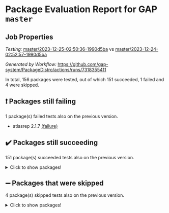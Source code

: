 # Package Evaluation Report for GAP `master`

## Job Properties

*Testing:* [master/2023-12-25-02:50:36-1990d5ba](https://github.com/gap-system/PackageDistro/blob/data/reports/master/2023-12-25-02:50:36-1990d5ba) vs [master/2023-12-24-02:52:57-1990d5ba](https://github.com/gap-system/PackageDistro/blob/data/reports/master/2023-12-24-02:52:57-1990d5ba)

*Generated by Workflow:* https://github.com/gap-system/PackageDistro/actions/runs/7318355411

In total, 156 packages were tested, out of which 151 succeeded, 1 failed and 4 were skipped.

## :exclamation: Packages still failing

1 package(s) failed tests also on the previous version.
- atlasrep 2.1.7 [(failure)](https://github.com/gap-system/PackageDistro/actions/runs/7318355411/job/19935174076)

## :heavy_check_mark: Packages still succeeding

151 package(s) succeeded tests also on the previous version.
<details><summary>Click to show packages!</summary>

- 4ti2interface 2023.02-04 [(success)](https://github.com/gap-system/PackageDistro/actions/runs/7318355411/job/19935173422)
- ace 5.6.2 [(success)](https://github.com/gap-system/PackageDistro/actions/runs/7318355411/job/19935173527)
- aclib 1.3.2 [(success)](https://github.com/gap-system/PackageDistro/actions/runs/7318355411/job/19935173650)
- agt 0.3.1 [(success)](https://github.com/gap-system/PackageDistro/actions/runs/7318355411/job/19935173752)
- alnuth 3.2.1 [(success)](https://github.com/gap-system/PackageDistro/actions/runs/7318355411/job/19935173852)
- anupq 3.3.0 [(success)](https://github.com/gap-system/PackageDistro/actions/runs/7318355411/job/19935173971)
- autodoc 2023.06.19 [(success)](https://github.com/gap-system/PackageDistro/actions/runs/7318355411/job/19935175476)
- automata 1.15 [(success)](https://github.com/gap-system/PackageDistro/actions/runs/7318355411/job/19935175583)
- automgrp 1.3.2 [(success)](https://github.com/gap-system/PackageDistro/actions/runs/7318355411/job/19935175680)
- autpgrp 1.11 [(success)](https://github.com/gap-system/PackageDistro/actions/runs/7318355411/job/19935175772)
- cap 2023.12-11 [(success)](https://github.com/gap-system/PackageDistro/actions/runs/7318355411/job/19935175852)
- caratinterface 2.3.6 [(success)](https://github.com/gap-system/PackageDistro/actions/runs/7318355411/job/19935175923)
- cddinterface 2022.11.01 [(success)](https://github.com/gap-system/PackageDistro/actions/runs/7318355411/job/19935176001)
- circle 1.6.6 [(success)](https://github.com/gap-system/PackageDistro/actions/runs/7318355411/job/19935176087)
- classicpres 1.22 [(success)](https://github.com/gap-system/PackageDistro/actions/runs/7318355411/job/19935176154)
- cohomolo 1.6.11 [(success)](https://github.com/gap-system/PackageDistro/actions/runs/7318355411/job/19935176229)
- congruence 1.2.5 [(success)](https://github.com/gap-system/PackageDistro/actions/runs/7318355411/job/19935176290)
- corelg 1.56 [(success)](https://github.com/gap-system/PackageDistro/actions/runs/7318355411/job/19935176366)
- crime 1.6 [(success)](https://github.com/gap-system/PackageDistro/actions/runs/7318355411/job/19935176444)
- crisp 1.4.6 [(success)](https://github.com/gap-system/PackageDistro/actions/runs/7318355411/job/19935176514)
- crypting 0.10.4 [(success)](https://github.com/gap-system/PackageDistro/actions/runs/7318355411/job/19935176590)
- cryst 4.1.27 [(success)](https://github.com/gap-system/PackageDistro/actions/runs/7318355411/job/19935176679)
- crystcat 1.1.10 [(success)](https://github.com/gap-system/PackageDistro/actions/runs/7318355411/job/19935176746)
- ctbllib 1.3.6 [(success)](https://github.com/gap-system/PackageDistro/actions/runs/7318355411/job/19935176811)
- cubefree 1.19 [(success)](https://github.com/gap-system/PackageDistro/actions/runs/7318355411/job/19935176878)
- curlinterface 2.3.2 [(success)](https://github.com/gap-system/PackageDistro/actions/runs/7318355411/job/19935176957)
- cvec 2.8.1 [(success)](https://github.com/gap-system/PackageDistro/actions/runs/7318355411/job/19935177017)
- datastructures 0.3.0 [(success)](https://github.com/gap-system/PackageDistro/actions/runs/7318355411/job/19935177109)
- deepthought 1.0.6 [(success)](https://github.com/gap-system/PackageDistro/actions/runs/7318355411/job/19935177193)
- design 1.8 [(success)](https://github.com/gap-system/PackageDistro/actions/runs/7318355411/job/19935177282)
- difsets 2.3.1 [(success)](https://github.com/gap-system/PackageDistro/actions/runs/7318355411/job/19935177373)
- digraphs 1.6.3 [(success)](https://github.com/gap-system/PackageDistro/actions/runs/7318355411/job/19935177460)
- edim 1.3.7 [(success)](https://github.com/gap-system/PackageDistro/actions/runs/7318355411/job/19935177531)
- example 4.3.4 [(success)](https://github.com/gap-system/PackageDistro/actions/runs/7318355411/job/19935177636)
- examplesforhomalg 2023.10-01 [(success)](https://github.com/gap-system/PackageDistro/actions/runs/7318355411/job/19935177751)
- factint 1.6.3 [(success)](https://github.com/gap-system/PackageDistro/actions/runs/7318355411/job/19935177847)
- ferret 1.0.9 [(success)](https://github.com/gap-system/PackageDistro/actions/runs/7318355411/job/19935177993)
- fga 1.5.0 [(success)](https://github.com/gap-system/PackageDistro/actions/runs/7318355411/job/19935178104)
- fining 1.5.6 [(success)](https://github.com/gap-system/PackageDistro/actions/runs/7318355411/job/19935178215)
- float 1.0.3 [(success)](https://github.com/gap-system/PackageDistro/actions/runs/7318355411/job/19935178332)
- format 1.4.3 [(success)](https://github.com/gap-system/PackageDistro/actions/runs/7318355411/job/19935178446)
- forms 1.2.9 [(success)](https://github.com/gap-system/PackageDistro/actions/runs/7318355411/job/19935178603)
- fplsa 1.2.6 [(success)](https://github.com/gap-system/PackageDistro/actions/runs/7318355411/job/19935178734)
- fr 2.4.12 [(success)](https://github.com/gap-system/PackageDistro/actions/runs/7318355411/job/19935178874)
- francy 2.0.3 [(success)](https://github.com/gap-system/PackageDistro/actions/runs/7318355411/job/19935178992)
- fwtree 1.3 [(success)](https://github.com/gap-system/PackageDistro/actions/runs/7318355411/job/19935179142)
- gapdoc 1.6.6 [(success)](https://github.com/gap-system/PackageDistro/actions/runs/7318355411/job/19935179301)
- gauss 2023.02-04 [(success)](https://github.com/gap-system/PackageDistro/actions/runs/7318355411/job/19935179432)
- gaussforhomalg 2023.11-01 [(success)](https://github.com/gap-system/PackageDistro/actions/runs/7318355411/job/19935179587)
- gbnp 1.0.5 [(success)](https://github.com/gap-system/PackageDistro/actions/runs/7318355411/job/19935179711)
- generalizedmorphismsforcap 2023.08-02 [(success)](https://github.com/gap-system/PackageDistro/actions/runs/7318355411/job/19935179843)
- genss 1.6.8 [(success)](https://github.com/gap-system/PackageDistro/actions/runs/7318355411/job/19935179983)
- gradedmodules 2023.09-01 [(success)](https://github.com/gap-system/PackageDistro/actions/runs/7318355411/job/19935180275)
- gradedringforhomalg 2023.08-01 [(success)](https://github.com/gap-system/PackageDistro/actions/runs/7318355411/job/19935180421)
- grape 4.9.0 [(success)](https://github.com/gap-system/PackageDistro/actions/runs/7318355411/job/19935180594)
- groupoids 1.73 [(success)](https://github.com/gap-system/PackageDistro/actions/runs/7318355411/job/19935180727)
- grpconst 2.6.4 [(success)](https://github.com/gap-system/PackageDistro/actions/runs/7318355411/job/19935180876)
- guarana 0.96.3 [(success)](https://github.com/gap-system/PackageDistro/actions/runs/7318355411/job/19935181047)
- guava 3.18 [(success)](https://github.com/gap-system/PackageDistro/actions/runs/7318355411/job/19935181192)
- hap 1.60 [(success)](https://github.com/gap-system/PackageDistro/actions/runs/7318355411/job/19935181320)
- hapcryst 0.1.15 [(success)](https://github.com/gap-system/PackageDistro/actions/runs/7318355411/job/19935181443)
- hecke 1.5.3 [(success)](https://github.com/gap-system/PackageDistro/actions/runs/7318355411/job/19935181545)
- help 3.5 [(success)](https://github.com/gap-system/PackageDistro/actions/runs/7318355411/job/19935181687)
- homalg 2023.10-01 [(success)](https://github.com/gap-system/PackageDistro/actions/runs/7318355411/job/19935181783)
- homalgtocas 2023.11-01 [(success)](https://github.com/gap-system/PackageDistro/actions/runs/7318355411/job/19935181898)
- idrel 2.45 [(success)](https://github.com/gap-system/PackageDistro/actions/runs/7318355411/job/19935181990)
- images 1.3.1 [(success)](https://github.com/gap-system/PackageDistro/actions/runs/7318355411/job/19935182096)
- intpic 0.3.0 [(success)](https://github.com/gap-system/PackageDistro/actions/runs/7318355411/job/19935182190)
- io 4.8.2 [(success)](https://github.com/gap-system/PackageDistro/actions/runs/7318355411/job/19935182278)
- io_forhomalg 2023.02-04 [(success)](https://github.com/gap-system/PackageDistro/actions/runs/7318355411/job/19935182366)
- irredsol 1.4.4 [(success)](https://github.com/gap-system/PackageDistro/actions/runs/7318355411/job/19935182455)
- json 2.1.1 [(success)](https://github.com/gap-system/PackageDistro/actions/runs/7318355411/job/19935182543)
- jupyterkernel 1.5.0 [(success)](https://github.com/gap-system/PackageDistro/actions/runs/7318355411/job/19935182634)
- jupyterviz 1.5.6 [(success)](https://github.com/gap-system/PackageDistro/actions/runs/7318355411/job/19935182722)
- kan 1.36 [(success)](https://github.com/gap-system/PackageDistro/actions/runs/7318355411/job/19935182841)
- kbmag 1.5.11 [(success)](https://github.com/gap-system/PackageDistro/actions/runs/7318355411/job/19935182961)
- laguna 3.9.6 [(success)](https://github.com/gap-system/PackageDistro/actions/runs/7318355411/job/19935183076)
- liealgdb 2.2.1 [(success)](https://github.com/gap-system/PackageDistro/actions/runs/7318355411/job/19935183162)
- liepring 2.8 [(success)](https://github.com/gap-system/PackageDistro/actions/runs/7318355411/job/19935183265)
- liering 2.4.2 [(success)](https://github.com/gap-system/PackageDistro/actions/runs/7318355411/job/19935183350)
- linearalgebraforcap 2023.12-05 [(success)](https://github.com/gap-system/PackageDistro/actions/runs/7318355411/job/19935183447)
- localizeringforhomalg 2023.10-01 [(success)](https://github.com/gap-system/PackageDistro/actions/runs/7318355411/job/19935183540)
- loops 3.4.3 [(success)](https://github.com/gap-system/PackageDistro/actions/runs/7318355411/job/19935183625)
- lpres 1.0.3 [(success)](https://github.com/gap-system/PackageDistro/actions/runs/7318355411/job/19935183722)
- majoranaalgebras 1.5.1 [(success)](https://github.com/gap-system/PackageDistro/actions/runs/7318355411/job/19935183813)
- mapclass 1.4.6 [(success)](https://github.com/gap-system/PackageDistro/actions/runs/7318355411/job/19935183912)
- matgrp 0.70 [(success)](https://github.com/gap-system/PackageDistro/actions/runs/7318355411/job/19935184003)
- matricesforhomalg 2023.11-02 [(success)](https://github.com/gap-system/PackageDistro/actions/runs/7318355411/job/19935184087)
- modisom 2.5.4 [(success)](https://github.com/gap-system/PackageDistro/actions/runs/7318355411/job/19935184164)
- modulepresentationsforcap 2023.10-01 [(success)](https://github.com/gap-system/PackageDistro/actions/runs/7318355411/job/19935184243)
- modules 2023.10-01 [(success)](https://github.com/gap-system/PackageDistro/actions/runs/7318355411/job/19935184339)
- monoidalcategories 2023.11-02 [(success)](https://github.com/gap-system/PackageDistro/actions/runs/7318355411/job/19935184411)
- nconvex 2022.09-01 [(success)](https://github.com/gap-system/PackageDistro/actions/runs/7318355411/job/19935184492)
- nilmat 1.4.2 [(success)](https://github.com/gap-system/PackageDistro/actions/runs/7318355411/job/19935184554)
- nock 1.5 [(success)](https://github.com/gap-system/PackageDistro/actions/runs/7318355411/job/19935184632)
- normalizinterface 1.3.6 [(success)](https://github.com/gap-system/PackageDistro/actions/runs/7318355411/job/19935184738)
- nq 2.5.10 [(success)](https://github.com/gap-system/PackageDistro/actions/runs/7318355411/job/19935184815)
- numericalsgps 1.3.1 [(success)](https://github.com/gap-system/PackageDistro/actions/runs/7318355411/job/19935184888)
- openmath 11.5.3 [(success)](https://github.com/gap-system/PackageDistro/actions/runs/7318355411/job/19935184954)
- orb 4.9.0 [(success)](https://github.com/gap-system/PackageDistro/actions/runs/7318355411/job/19935185023)
- packagemanager 1.4.2 [(success)](https://github.com/gap-system/PackageDistro/actions/runs/7318355411/job/19935185112)
- patternclass 2.4.3 [(success)](https://github.com/gap-system/PackageDistro/actions/runs/7318355411/job/19935185200)
- permut 2.0.4 [(success)](https://github.com/gap-system/PackageDistro/actions/runs/7318355411/job/19935185278)
- polenta 1.3.10 [(success)](https://github.com/gap-system/PackageDistro/actions/runs/7318355411/job/19935185350)
- polymaking 0.8.7 [(success)](https://github.com/gap-system/PackageDistro/actions/runs/7318355411/job/19935185424)
- primgrp 3.4.4 [(success)](https://github.com/gap-system/PackageDistro/actions/runs/7318355411/job/19935185492)
- profiling 2.5.4 [(success)](https://github.com/gap-system/PackageDistro/actions/runs/7318355411/job/19935185548)
- qpa 1.34 [(success)](https://github.com/gap-system/PackageDistro/actions/runs/7318355411/job/19935185624)
- quagroup 1.8.3 [(success)](https://github.com/gap-system/PackageDistro/actions/runs/7318355411/job/19935185680)
- radiroot 2.9 [(success)](https://github.com/gap-system/PackageDistro/actions/runs/7318355411/job/19935185747)
- rcwa 4.7.1 [(success)](https://github.com/gap-system/PackageDistro/actions/runs/7318355411/job/19935185808)
- rds 1.8 [(success)](https://github.com/gap-system/PackageDistro/actions/runs/7318355411/job/19935185865)
- recog 1.4.2 [(success)](https://github.com/gap-system/PackageDistro/actions/runs/7318355411/job/19935185920)
- repndecomp 1.3.0 [(success)](https://github.com/gap-system/PackageDistro/actions/runs/7318355411/job/19935186012)
- repsn 3.1.1 [(success)](https://github.com/gap-system/PackageDistro/actions/runs/7318355411/job/19935186084)
- resclasses 4.7.3 [(success)](https://github.com/gap-system/PackageDistro/actions/runs/7318355411/job/19935186153)
- ringsforhomalg 2023.11-02 [(success)](https://github.com/gap-system/PackageDistro/actions/runs/7318355411/job/19935186212)
- sco 2023.08-01 [(success)](https://github.com/gap-system/PackageDistro/actions/runs/7318355411/job/19935186278)
- scscp 2.4.1 [(success)](https://github.com/gap-system/PackageDistro/actions/runs/7318355411/job/19935186373)
- semigroups 5.3.2 [(success)](https://github.com/gap-system/PackageDistro/actions/runs/7318355411/job/19935186452)
- sglppow 2.3 [(success)](https://github.com/gap-system/PackageDistro/actions/runs/7318355411/job/19935186528)
- sgpviz 0.999.5 [(success)](https://github.com/gap-system/PackageDistro/actions/runs/7318355411/job/19935186605)
- simpcomp 2.1.14 [(success)](https://github.com/gap-system/PackageDistro/actions/runs/7318355411/job/19935186682)
- singular 2023.02.09 [(success)](https://github.com/gap-system/PackageDistro/actions/runs/7318355411/job/19935186758)
- sl2reps 1.1 [(success)](https://github.com/gap-system/PackageDistro/actions/runs/7318355411/job/19935186821)
- sla 1.5.3 [(success)](https://github.com/gap-system/PackageDistro/actions/runs/7318355411/job/19935186930)
- smallgrp 1.5.3 [(success)](https://github.com/gap-system/PackageDistro/actions/runs/7318355411/job/19935187025)
- smallsemi 0.6.13 [(success)](https://github.com/gap-system/PackageDistro/actions/runs/7318355411/job/19935187121)
- sonata 2.9.6 [(success)](https://github.com/gap-system/PackageDistro/actions/runs/7318355411/job/19935187341)
- sophus 1.27 [(success)](https://github.com/gap-system/PackageDistro/actions/runs/7318355411/job/19935187851)
- sotgrps 1.2 [(success)](https://github.com/gap-system/PackageDistro/actions/runs/7318355411/job/19935188027)
- spinsym 1.5.2 [(success)](https://github.com/gap-system/PackageDistro/actions/runs/7318355411/job/19935188156)
- standardff 1.0 [(success)](https://github.com/gap-system/PackageDistro/actions/runs/7318355411/job/19935188316)
- symbcompcc 1.3.2 [(success)](https://github.com/gap-system/PackageDistro/actions/runs/7318355411/job/19935188437)
- thelma 1.3 [(success)](https://github.com/gap-system/PackageDistro/actions/runs/7318355411/job/19935188572)
- tomlib 1.2.9 [(success)](https://github.com/gap-system/PackageDistro/actions/runs/7318355411/job/19935188727)
- toolsforhomalg 2023.11-01 [(success)](https://github.com/gap-system/PackageDistro/actions/runs/7318355411/job/19935188880)
- toric 1.9.5 [(success)](https://github.com/gap-system/PackageDistro/actions/runs/7318355411/job/19935189078)
- toricvarieties 2022.07.13 [(success)](https://github.com/gap-system/PackageDistro/actions/runs/7318355411/job/19935189230)
- transgrp 3.6.5 [(success)](https://github.com/gap-system/PackageDistro/actions/runs/7318355411/job/19935189395)
- ugaly 4.1.3 [(success)](https://github.com/gap-system/PackageDistro/actions/runs/7318355411/job/19935189545)
- unipot 1.5 [(success)](https://github.com/gap-system/PackageDistro/actions/runs/7318355411/job/19935189671)
- unitlib 4.2.0 [(success)](https://github.com/gap-system/PackageDistro/actions/runs/7318355411/job/19935189812)
- utils 0.84 [(success)](https://github.com/gap-system/PackageDistro/actions/runs/7318355411/job/19935189972)
- uuid 0.7 [(success)](https://github.com/gap-system/PackageDistro/actions/runs/7318355411/job/19935190094)
- walrus 0.9991 [(success)](https://github.com/gap-system/PackageDistro/actions/runs/7318355411/job/19935190213)
- wedderga 4.10.4 [(success)](https://github.com/gap-system/PackageDistro/actions/runs/7318355411/job/19935190359)
- xmod 2.91 [(success)](https://github.com/gap-system/PackageDistro/actions/runs/7318355411/job/19935190506)
- xmodalg 1.23 [(success)](https://github.com/gap-system/PackageDistro/actions/runs/7318355411/job/19935190617)
- yangbaxter 0.10.3 [(success)](https://github.com/gap-system/PackageDistro/actions/runs/7318355411/job/19935190730)
- zeromqinterface 0.14 [(success)](https://github.com/gap-system/PackageDistro/actions/runs/7318355411/job/19935190839)
</details>

## :heavy_minus_sign: Packages that were skipped

4 package(s) skipped tests also on the previous version.
<details><summary>Click to show packages!</summary>

- browse 1.8.21 [(skipped)](https://github.com/gap-system/PackageDistro/actions/runs/7318355411/job/19934898051)
- itc 1.5.1 [(skipped)](https://github.com/gap-system/PackageDistro/actions/runs/7318355411/job/19934898051)
- polycyclic 2.16 [(skipped)](https://github.com/gap-system/PackageDistro/actions/runs/7318355411/job/19934898051)
- xgap 4.31 [(skipped)](https://github.com/gap-system/PackageDistro/actions/runs/7318355411/job/19934898051)
</details>


